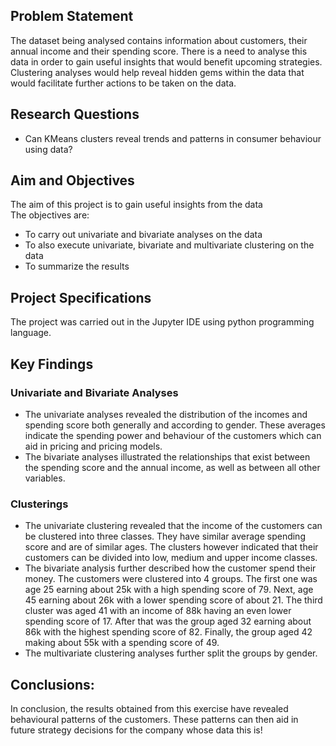 ## Problem Statement <br />
The dataset being analysed contains information about customers, their annual income and their spending score. There is a need to analyse this data in order to gain useful insights that would benefit upcoming strategies. Clustering analyses would help reveal hidden gems within the data that would facilitate further actions to be taken on the data.

## Research Questions <br />
- Can KMeans clusters reveal trends and patterns in consumer behaviour using data? <br />

## Aim and Objectives <br />
The aim of this project is to gain useful insights from the data <br />
The objectives are: <br />
- To carry out univariate and bivariate analyses on the data <br />
- To also execute univariate, bivariate and multivariate clustering on the data <br />
- To summarize the results <br />

## Project Specifications <br />
The project was carried out in the Jupyter IDE using python programming language. <br />

## Key Findings <br />
### Univariate and Bivariate Analyses <br />
- The univariate analyses revealed the distribution of the incomes and spending score both generally and according to gender. These averages indicate the spending power and behaviour of the customers which can aid in pricing and pricing models. <br />
- The bivariate analyses illustrated the relationships that exist between the spending score and the annual income, as well as between all other variables. <br />
### Clusterings <br />
- The univariate clustering revealed that the income of the customers can be clustered into three classes. They have similar average spending score and are of similar ages. The clusters however indicated that their customers can be divided into low, medium and upper income classes. <br />
- The bivariate analysis further described how the customer spend their money. The customers were clustered into 4 groups. The first one was age 25 earning about 25k with a high spending score of 79. Next, age 45 earning about 26k with a lower spending score of about 21. The third cluster was aged 41 with an income of 88k having an even lower spending score of 17. After that was the group aged 32 earning about 86k with the highest spending score of 82. Finally, the group aged 42 making about 55k with a spending score of 49. <br />
- The multivariate clustering analyses further split the groups by gender. <br />
## Conclusions: <br />
In conclusion, the results obtained from this exercise have revealed behavioural patterns of the customers. These patterns can then aid in future strategy decisions for the company whose data this is!
